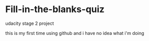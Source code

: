 # Fill-in-the-blanks-quiz
udacity stage 2 project

this is my first time using github and i have no idea what i'm doing
